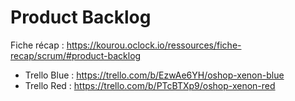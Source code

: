 # Product Backlog

Fiche récap : https://kourou.oclock.io/ressources/fiche-recap/scrum/#product-backlog

- Trello Blue : https://trello.com/b/EzwAe6YH/oshop-xenon-blue
- Trello Red : https://trello.com/b/PTcBTXp9/oshop-xenon-red

